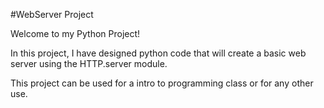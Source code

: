 #WebServer Project

Welcome to my Python Project!

In this project, I have designed python code that will create a basic web server using the HTTP.server module.

This project can be used for a intro to programming class or for any other use.
